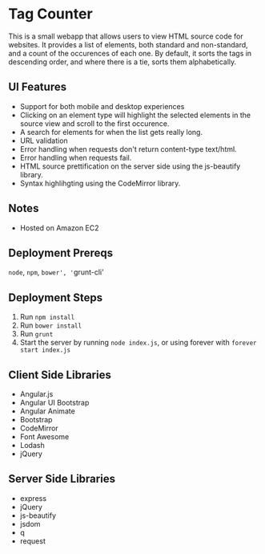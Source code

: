 # Tag Counter
This is a small webapp that allows users to view HTML source code for websites.  It provides a list of elements, both standard and non-standard, and a count of the occurences of each one.  By default, it sorts the tags in descending order, and where there is a tie, sorts them alphabetically.

## UI Features
* Support for both mobile and desktop experiences
* Clicking on an element type will highlight the selected elements in the source view and scroll to the first occurence.
* A search for elements for when the list gets really long.
* URL validation
* Error handling when requests don't return content-type text/html.
* Error handling when requests fail.
* HTML source prettification on the server side using the js-beautify library.
* Syntax highlihgting using the CodeMirror library.

## Notes
* Hosted on Amazon EC2

## Deployment Prereqs
`node`, `npm`, `bower', '`grunt-cli'

## Deployment Steps
1. Run `npm install`
1. Run `bower install`
1. Run `grunt`
1. Start the server by running `node index.js`, or using forever with `forever start index.js`

## Client Side Libraries
* Angular.js
* Angular UI Bootstrap
* Angular Animate
* Bootstrap
* CodeMirror
* Font Awesome
* Lodash
* jQuery

## Server Side Libraries
* express
* jQuery
* js-beautify
* jsdom
* q
* request